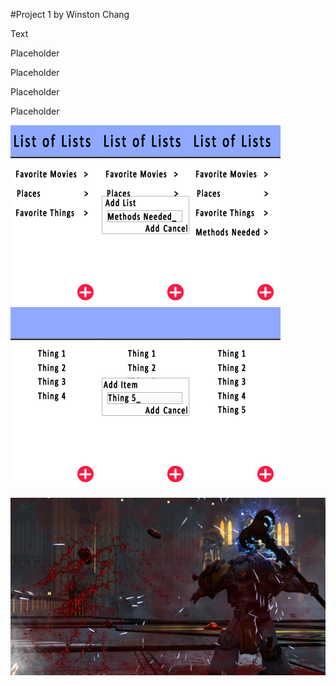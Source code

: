 #Project 1
by Winston Chang

Text

Placeholder

Placeholder

Placeholder

Placeholder

![Home](screenshots/home_.png)![Home](screenshots/home_addList_.png)![Home](screenshots/home_addList_after.png)
![Home](screenshots/home_child_.png)![Home](screenshots/home_child_addItem_.png)![Home](screenshots/home_child_addItem_after.png)




![BLORP](screenshots/default.jpg)